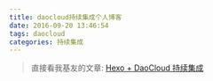 ```yaml
---
title: daocloud持续集成个人博客
date: 2016-09-20 13:46:54
tags: daocloud
categories: 持续集成
---
```

>直接看我基友的文章:  [Hexo + DaoCloud 持续集成](http://littlefisher.coding.me/2016/09/20/Hexo%20+%20DaoCloud%20%E6%8C%81%E7%BB%AD%E9%9B%86%E6%88%90/)